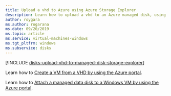 ```yaml
---
title: Upload a vhd to Azure using Azure Storage Explorer
description: Learn how to upload a vhd to an Azure managed disk, using the Azure Storage Explorer.    
author: roygara
ms.author: rogarana
ms.date: 09/20/2019
ms.topic: article
ms.service: virtual-machines-windows
ms.tgt_pltfrm: windows
ms.subservice: disks
---
```


[!INCLUDE [disks-upload-vhd-to-managed-disk-storage-explorer](../../../includes/disks-upload-vhd-to-managed-disk-storage-explorer.md)]

Learn how to [Create a VM from a VHD by using the Azure portal](../windows/create-vm-specialized-portal.md).

Learn how to [Attach a managed data disk to a Windows VM by using the Azure portal](../windows/attach-managed-disk-portal.md).